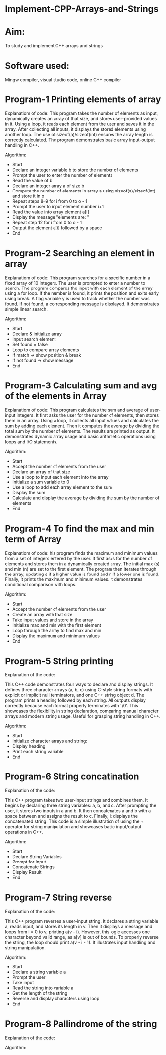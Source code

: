 # Implement-CPP-Arrays-and-Strings
# Aim:
To study and implement C++ arrays and strings

# Software used:
Mingw compiler, visual studio code, online C++ compiler

# Program-1  Printing elements of array

Explanatiom of code:
This program takes the number of elements as input, dynamically creates an array of that size, and stores user-provided values in it. Using a loop, it reads each element from the user and saves it in the array. After collecting all inputs, it displays the stored elements using another loop. The use of sizeof(a)/sizeof(int) ensures the array length is correctly calculated. The program demonstrates basic array input-output handling in C++.


Algorithm:
- Start
- Declare an integer variable b to store the number of elements
- Prompt the user to enter the number of elements
- Read the value of b
- Declare an integer array a of size b
- Compute the number of elements in array a using sizeof(a)/sizeof(int) and store it in o
- Repeat steps 8–9 for i from 0 to o - 1
- Prompt the user to input element number i+1
- Read the value into array element a[i]
- Display the message "elements are: "
- Repeat step 12 for i from 0 to o - 1
- Output the element a[i] followed by a space
- End


# Program-2 Searching an element in array

Explanatiom of code:
This program searches for a specific number in a fixed array of 10 integers. The user is prompted to enter a number to search. The program compares the input with each element of the array using a for loop. If the number is found, it prints the position and exits early using break. A flag variable y is used to track whether the number was found. If not found, a corresponding message is displayed. It demonstrates simple linear search.

Algorithm:
- Start
- Declare & initialize array
- Input search element
- Set found = false
- Loop to compare array elements
- If match → show position & break
- If not found → show message
- End


# Program-3 Calculating sum and avg of the elements in Array

Explanatiom of code:
This program calculates the sum and average of user-input integers. It first asks the user for the number of elements, then stores them in an array. Using a loop, it collects all input values and calculates the sum by adding each element. Then it computes the average by dividing the total sum by the number of elements. The results are printed as output. It demonstrates dynamic array usage and basic arithmetic operations using loops and I/O statements.

Algorithm:
- Start
- Accept the number of elements from the user
- Declare an array of that size
- Use a loop to input each element into the array
- Initialize a sum variable to 0
- Use a loop to add each array element to the sum
- Display the sum
- Calculate and display the average by dividing the sum by the number of elements
- End

# Program-4 To find the max and min term of Array

Explanatiom of code:
his program finds the maximum and minimum values from a set of integers entered by the user. It first asks for the number of elements and stores them in a dynamically created array. The initial max (s) and min (n) are set to the first element. The program then iterates through the array, updating s if a higher value is found and n if a lower one is found. Finally, it prints the maximum and minimum values. It demonstrates conditional comparison with loops.


Algorithm:
- Start
- Accept the number of elements from the user
- Create an array with that size
- Take input values and store in the array
- Initialize max and min with the first element
- Loop through the array to find max and min
- Display the maximum and minimum values
- End

# Program-5 String printing

Explanation of the code:

This C++ code demonstrates four ways to declare and display strings. It defines three character arrays (a, b, c) using C-style string formats with explicit or implicit null terminators, and one C++ string object d. The program prints a heading followed by each string. All outputs display correctly because each format properly terminates with '\0'. This showcases the flexibility in string declaration, comparing manual character arrays and modern string usage. Useful for grasping string handling in C++.


Algorithm:

- Start
- Initialize character arrays and string:
- Display heading
- Print each string variable
- End



# Program-6 String concatination

Explanation of the code:

This C++ program takes two user-input strings and combines them. It begins by declaring three string variables: a, b, and c. After prompting the user, it stores two inputs in a and b. It then concatenates a and b with a space between and assigns the result to c. Finally, it displays the concatenated string. This code is a simple illustration of using the + operator for string manipulation and showcases basic input/output operations in C++.

Algorithm:

- Start
- Declare String Variables
- Prompt for Input
- Concatenate Strings
- Display Result
- End


# Program-7 String reverse


Explanation of the code:

This C++ program reverses a user-input string. It declares a string variable a, reads input, and stores its length in v. Then it displays a message and loops from i = 0 to v, printing a(v - i). However, this logic accesses one character beyond valid range, as a[v] is out of bounds. To properly reverse the string, the loop should print a(v - i - 1). It illustrates input handling and string manipulation.


Algorithm:

- Start
- Declare a string variable a
- Prompt the user
- Take input
- Read the string into variable a
- Get the length of the string
- Reverse and display characters using loop
- End


# Program-8 Pallindrome of the string

Explanation of the code:



Algorithm:



